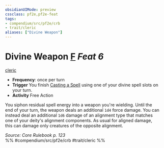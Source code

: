 ```yaml
---
obsidianUIMode: preview
cssclass: pf2e,pf2e-feat
tags:
- compendium/src/pf2e/crb
- trait/cleric
aliases: ["Divine Weapon"]
---
```

# Divine Weapon  [F](rules/core-rulebook/chapter-9-playing-the-game.md#Actions "Free Action") *Feat 6*  
[cleric](rules/traits/cleric.md)  

- **Frequency**: once per turn
- **Trigger** You finish [Casting a Spell](rules/actions/cast-a-spell.md) using one of your divine spell slots on your turn.
- **Activity** Free Action

You siphon residual spell energy into a weapon you're wielding. Until the end of your turn, the weapon deals an additional `1d4` force damage. You can instead deal an additional `1d6` damage of an alignment type that matches one of your deity's alignment components. As usual for aligned damage, this can damage only creatures of the opposite alignment.

*Source: Core Rulebook p. 123*  
%% #compendium/src/pf2e/crb #trait/cleric %%